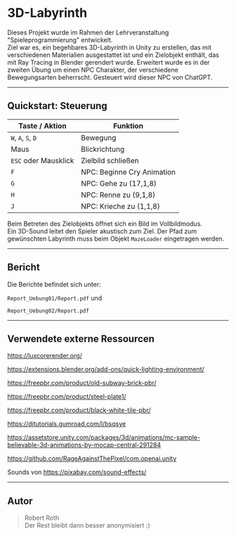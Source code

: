 # 3D-Labyrinth

Dieses Projekt wurde im Rahmen der Lehrveranstaltung "Spieleprogrammierung" entwickelt.  
Ziel war es, ein begehbares 3D-Labyrinth in Unity zu erstellen, das mit verschiedenen Materialien ausgestattet ist und ein Zielobjekt enthält, das mit Ray Tracing in Blender gerendert wurde.
Erweitert wurde es in der zweiten Übung um einen NPC Charakter, der verschiedene Bewegungsarten beherrscht.
Gesteuert wird dieser NPC von ChatGPT.

---

## Quickstart: Steuerung

| Taste / Aktion       | Funktion                   |
|----------------------|----------------------------|
| `W`, `A`, `S`, `D`   | Bewegung                   |
| Maus                 | Blickrichtung              |
| `ESC` oder Mausklick | Zielbild schließen         |
| `F`                  | NPC: Beginne Cry Animation |
| `G`                  | NPC: Gehe zu (17,1,8)      |
| `H`                  | NPC: Renne zu (9,1,8)      |
| `J`                  | NPC: Krieche zu (1,1,8)    |


Beim Betreten des Zielobjekts öffnet sich ein Bild im Vollbildmodus.  
Ein 3D-Sound leitet den Spieler akustisch zum Ziel.
Der Pfad zum gewünschten Labyrinth muss beim Objekt `MazeLoader` eingetragen werden.

---

## Bericht

Die Berichte befindet sich unter:

`Report_Uebung01/Report.pdf` und

`Report_Uebung02/Report.pdf`

---

## Verwendete externe Ressourcen

https://luxcorerender.org/

https://extensions.blender.org/add-ons/quick-lighting-environment/

https://freepbr.com/product/old-subway-brick-pbr/

https://freepbr.com/product/steel-plate1/

https://freepbr.com/product/black-white-tile-pbr/

https://djtutorials.gumroad.com/l/bsqsye

https://assetstore.unity.com/packages/3d/animations/mc-sample-believable-3d-animations-by-mocap-central-291284

https://github.com/RageAgainstThePixel/com.openai.unity

Sounds von https://pixabay.com/sound-effects/


---

## Autor

> Robert Roth  
> Der Rest bleibt dann besser anonymisiert :)

